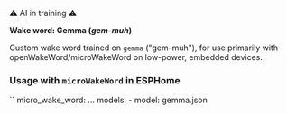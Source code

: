 ⚠️ AI in training ⚠️

**Wake word: Gemma (_gem-muh_)**

Custom wake word trained on `gemma` ("gem-muh"), for use primarily with openWakeWord/microWakeWord on low-power, embedded devices.

### Usage with `microWakeWord` in ESPHome

``
micro_wake_word:
  ...
  models:
    - model: gemma.json
```
